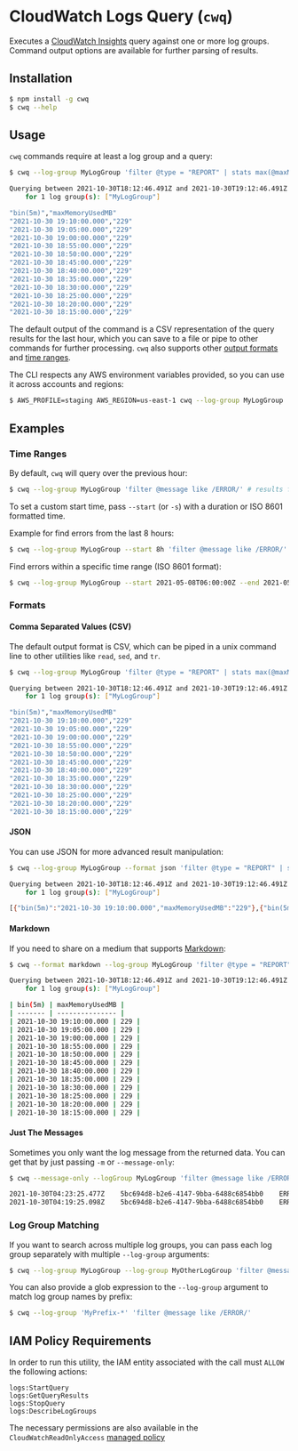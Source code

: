 # CloudWatch Logs Query (`cwq`)

Executes a [CloudWatch Insights](https://docs.aws.amazon.com/AmazonCloudWatch/latest/logs/AnalyzingLogData.html) query against one or more log groups. Command output options are available for further parsing of results.

## Installation

```bash
$ npm install -g cwq
$ cwq --help
```

## Usage

`cwq` commands require at least a log group and a query:

```bash
$ cwq --log-group MyLogGroup 'filter @type = "REPORT" | stats max(@maxMemoryUsed / 1000 / 1000) as maxMemoryUsedMB by bin(5m)'

Querying between 2021-10-30T18:12:46.491Z and 2021-10-30T19:12:46.491Z 
    for 1 log group(s): ["MyLogGroup"]

"bin(5m)","maxMemoryUsedMB"
"2021-10-30 19:10:00.000","229"
"2021-10-30 19:05:00.000","229"
"2021-10-30 19:00:00.000","229"
"2021-10-30 18:55:00.000","229"
"2021-10-30 18:50:00.000","229"
"2021-10-30 18:45:00.000","229"
"2021-10-30 18:40:00.000","229"
"2021-10-30 18:35:00.000","229"
"2021-10-30 18:30:00.000","229"
"2021-10-30 18:25:00.000","229"
"2021-10-30 18:20:00.000","229"
"2021-10-30 18:15:00.000","229"
```

The default output of the command is a CSV representation of the query results for the last hour, which you can save to a file or pipe to other commands for further processing. `cwq` also supports other [output formats](#formats) and [time ranges](#tiem-ranges).

The CLI respects any AWS environment variables provided, so you can use it across accounts and regions:

```bash
$ AWS_PROFILE=staging AWS_REGION=us-east-1 cwq --log-group MyLogGroup 'filter @message like /ERROR/'
```

## Examples

### Time Ranges

By default, `cwq` will query over the previous hour:

```bash
$ cwq --log-group MyLogGroup 'filter @message like /ERROR/' # results for last hour returned
```

To set a custom start time, pass `--start` (or `-s`) with a duration or ISO 8601 formatted time. 

Example for find errors from the last 8 hours:

```bash
$ cwq --log-group MyLogGroup --start 8h 'filter @message like /ERROR/'
```

Find errors within a specific time range (ISO 8601 format):

```bash
$ cwq --log-group MyLogGroup --start 2021-05-08T06:00:00Z --end 2021-05-08T12:00:00Z 'filter @message like /ERROR/'
```

### Formats

#### Comma Separated Values (CSV)

The default output format is CSV, which can be piped in a unix command line to other utilities like `read`, `sed`, and `tr`.

```bash
$ cwq --log-group MyLogGroup 'filter @type = "REPORT" | stats max(@maxMemoryUsed / 1000 / 1000) as maxMemoryUsedMB by bin(5m)'

Querying between 2021-10-30T18:12:46.491Z and 2021-10-30T19:12:46.491Z 
    for 1 log group(s): ["MyLogGroup"]

"bin(5m)","maxMemoryUsedMB"
"2021-10-30 19:10:00.000","229"
"2021-10-30 19:05:00.000","229"
"2021-10-30 19:00:00.000","229"
"2021-10-30 18:55:00.000","229"
"2021-10-30 18:50:00.000","229"
"2021-10-30 18:45:00.000","229"
"2021-10-30 18:40:00.000","229"
"2021-10-30 18:35:00.000","229"
"2021-10-30 18:30:00.000","229"
"2021-10-30 18:25:00.000","229"
"2021-10-30 18:20:00.000","229"
"2021-10-30 18:15:00.000","229"
```

#### JSON

You can use JSON for more advanced result manipulation:

```bash
$ cwq --log-group MyLogGroup --format json 'filter @type = "REPORT" | stats max(@maxMemoryUsed / 1000 / 1000) as maxMemoryUsedMB by bin(5m)'

Querying between 2021-10-30T18:12:46.491Z and 2021-10-30T19:12:46.491Z 
    for 1 log group(s): ["MyLogGroup"]

[{"bin(5m)":"2021-10-30 19:10:00.000","maxMemoryUsedMB":"229"},{"bin(5m)":"2021-10-30 19:05:00.000","maxMemoryUsedMB":"229"},{"bin(5m)":"2021-10-30 19:00:00.000","maxMemoryUsedMB":"229"},{"bin(5m)":"2021-10-30 18:55:00.000","maxMemoryUsedMB":"229"},{"bin(5m)":"2021-10-30 18:50:00.000","maxMemoryUsedMB":"229"},{"bin(5m)":"2021-10-30 18:45:00.000","maxMemoryUsedMB":"229"},{"bin(5m)":"2021-10-30 18:40:00.000","maxMemoryUsedMB":"229"},{"bin(5m)":"2021-10-30 18:35:00.000","maxMemoryUsedMB":"229"},{"bin(5m)":"2021-10-30 18:30:00.000","maxMemoryUsedMB":"229"},{"bin(5m)":"2021-10-30 18:25:00.000","maxMemoryUsedMB":"229"},{"bin(5m)":"2021-10-30 18:20:00.000","maxMemoryUsedMB":"229"},{"bin(5m)":"2021-10-30 18:15:00.000","maxMemoryUsedMB":"229"}]
```

#### Markdown

If you need to share on a medium that supports [Markdown](https://en.wikipedia.org/wiki/Markdown):

```bash
$ cwq --format markdown --log-group MyLogGroup 'filter @type = "REPORT" | stats max(@maxMemoryUsed / 1000 / 1000) as maxMemoryUsedMB by bin(5m)'

Querying between 2021-10-30T18:12:46.491Z and 2021-10-30T19:12:46.491Z 
    for 1 log group(s): ["MyLogGroup"]

| bin(5m) | maxMemoryUsedMB |
| ------- | --------------- |
| 2021-10-30 19:10:00.000 | 229 |
| 2021-10-30 19:05:00.000 | 229 |
| 2021-10-30 19:00:00.000 | 229 |
| 2021-10-30 18:55:00.000 | 229 |
| 2021-10-30 18:50:00.000 | 229 |
| 2021-10-30 18:45:00.000 | 229 |
| 2021-10-30 18:40:00.000 | 229 |
| 2021-10-30 18:35:00.000 | 229 |
| 2021-10-30 18:30:00.000 | 229 |
| 2021-10-30 18:25:00.000 | 229 |
| 2021-10-30 18:20:00.000 | 229 |
| 2021-10-30 18:15:00.000 | 229 |
```

#### Just The Messages

Sometimes you only want the log message from the returned data. You can get that by just passing `-m` or `--message-only`:

```bash
$ cwq --message-only --logGroup MyLogGroup 'filter @message like /ERROR/'

2021-10-30T04:23:25.477Z	5bc694d8-b2e6-4147-9bba-6488c6854bb0	ERROR	Something broke
2021-10-30T04:19:25.098Z	5bc694d8-b2e6-4147-9bba-6488c6854bb0	ERROR	Something else broke
```

### Log Group Matching

If you want to search across multiple log groups, you can pass each log group separately with multiple `--log-group` arguments:

```bash
$ cwq --log-group MyLogGroup --log-group MyOtherLogGroup 'filter @message like /ERROR/'
```

You can also provide a glob expression to the `--log-group` argument to match log group names by prefix:

```bash
$ cwq --log-group 'MyPrefix-*' 'filter @message like /ERROR/'
```

## IAM Policy Requirements

In order to run this utility, the IAM entity associated with the call must `ALLOW` the following actions:

```
logs:StartQuery
logs:GetQueryResults
logs:StopQuery
logs:DescribeLogGroups
```

The necessary permissions are also available in the `CloudWatchReadOnlyAccess` [managed policy](https://docs.aws.amazon.com/IAM/latest/UserGuide/access_policies_managed-vs-inline.html#aws-managed-policies)